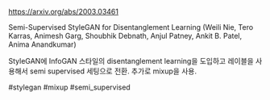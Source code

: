 https://arxiv.org/abs/2003.03461

Semi-Supervised StyleGAN for Disentanglement Learning (Weili Nie, Tero Karras, Animesh Garg, Shoubhik Debnath, Anjul Patney, Ankit B. Patel, Anima Anandkumar)

StyleGAN에 InfoGAN 스타일의 disentanglement learning을 도입하고 레이블을 사용해서 semi supervised 세팅으로 전환. 추가로 mixup을 사용.

#stylegan #mixup #semi_supervised 
